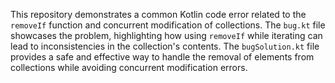 This repository demonstrates a common Kotlin code error related to the `removeIf` function and concurrent modification of collections. The `bug.kt` file showcases the problem, highlighting how using `removeIf` while iterating can lead to inconsistencies in the collection's contents. The `bugSolution.kt` file provides a safe and effective way to handle the removal of elements from collections while avoiding concurrent modification errors.